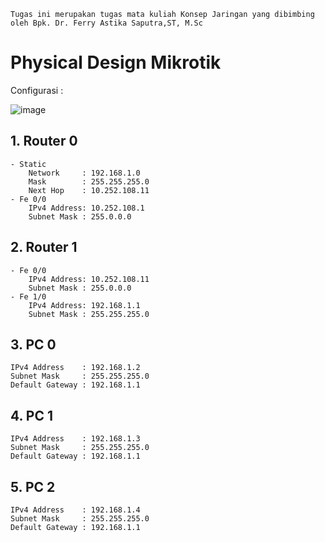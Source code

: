 
`Tugas ini merupakan tugas mata kuliah Konsep Jaringan yang dibimbing oleh Bpk. Dr. Ferry Astika Saputra,ST, M.Sc`

# Physical Design Mikrotik

Configurasi :

![image](https://github.com/Mahargip/Konsep-Jaringan/assets/114201452/9d8ca7bd-e06e-4206-ad50-2260f184ef0e)


## **1. Router 0**
    - Static
        Network     : 192.168.1.0
        Mask        : 255.255.255.0
        Next Hop    : 10.252.108.11
    - Fe 0/0
        IPv4 Address: 10.252.108.1
        Subnet Mask : 255.0.0.0

## **2. Router 1**
    - Fe 0/0
        IPv4 Address: 10.252.108.11
        Subnet Mask : 255.0.0.0
    - Fe 1/0
        IPv4 Address: 192.168.1.1
        Subnet Mask : 255.255.255.0

## **3. PC 0**
    IPv4 Address    : 192.168.1.2
    Subnet Mask     : 255.255.255.0
    Default Gateway : 192.168.1.1

## **4. PC 1**
    IPv4 Address    : 192.168.1.3
    Subnet Mask     : 255.255.255.0
    Default Gateway : 192.168.1.1

## **5. PC 2**
    IPv4 Address    : 192.168.1.4
    Subnet Mask     : 255.255.255.0
    Default Gateway : 192.168.1.1
